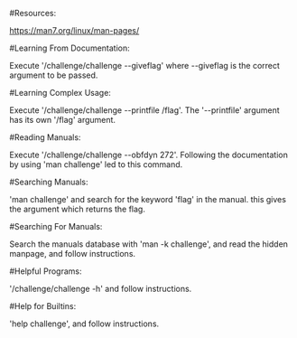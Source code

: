 #Resources:

https://man7.org/linux/man-pages/



#Learning From Documentation:

Execute '/challenge/challenge --giveflag' where --giveflag is the correct argument to be passed.



#Learning Complex Usage:

Execute '/challenge/challenge --printfile /flag'. The '--printfile' argument has its own '/flag' argument.



#Reading Manuals:

Execute '/challenge/challenge --obfdyn 272'. Following the documentation by using 'man challenge' led to this command.



#Searching Manuals:

'man challenge' and search for the keyword 'flag' in the manual. this gives the argument which returns the flag.



#Searching For Manuals:

Search the manuals database with 'man -k challenge', and read the hidden manpage, and follow instructions.



#Helpful Programs:

'/challenge/challenge -h' and follow instructions.



#Help for Builtins:

'help challenge', and follow instructions.
